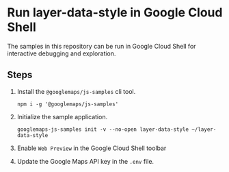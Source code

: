 # Run layer-data-style in Google Cloud Shell

The samples in this repository can be run in Google Cloud Shell for interactive debugging and exploration.

## Steps

1. Install the `@googlemaps/js-samples` cli tool.

    ```
    npm i -g '@googlemaps/js-samples'
    ```
1. Initialize the sample application. 
    ```
    googlemaps-js-samples init -v --no-open layer-data-style ~/layer-data-style
    ```
1. Enable `Web Preview` in the Google Cloud Shell toolbar
1. Update the Google Maps API key in the `.env` file.

